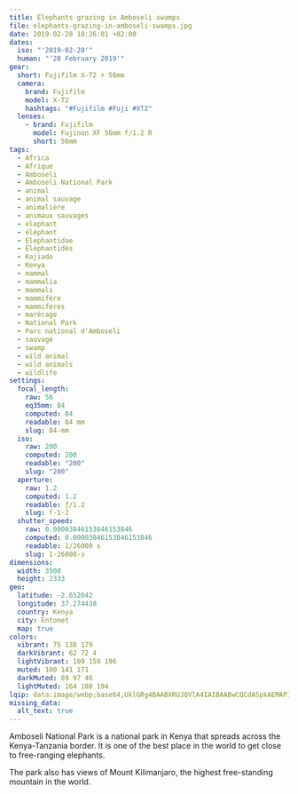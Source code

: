 ```yaml
---
title: Elephants grazing in Amboseli swamps
file: elephants-grazing-in-amboseli-swamps.jpg
date: 2019-02-28 18:26:01 +02:00
dates:
  iso: "'2019-02-28'"
  human: "'28 February 2019'"
gear:
  short: Fujifilm X-T2 + 56mm
  camera:
    brand: Fujifilm
    model: X-T2
    hashtags: "#Fujifilm #Fuji #XT2"
  lenses:
    - brand: Fujifilm
      model: Fujinon XF 56mm f/1.2 R
      short: 56mm
tags:
  - Africa
  - Afrique
  - Amboseli
  - Amboseli National Park
  - animal
  - animal sauvage
  - animalière
  - animaux sauvages
  - elephant
  - éléphant
  - Elephantidae
  - Éléphantidés
  - Kajiado
  - Kenya
  - mammal
  - mammalia
  - mammals
  - mammifère
  - mammifères
  - marécage
  - National Park
  - Parc national d'Amboseli
  - sauvage
  - swamp
  - wild animal
  - wild animals
  - wildlife
settings:
  focal_length:
    raw: 56
    eq35mm: 84
    computed: 84
    readable: 84 mm
    slug: 84-mm
  iso:
    raw: 200
    computed: 200
    readable: "200"
    slug: "200"
  aperture:
    raw: 1.2
    computed: 1.2
    readable: ƒ/1.2
    slug: f-1-2
  shutter_speed:
    raw: 0.00003846153846153846
    computed: 0.00003846153846153846
    readable: 1/26000 s
    slug: 1-26000-s
dimensions:
  width: 3500
  height: 2333
geo:
  latitude: -2.652642
  longitude: 37.274438
  country: Kenya
  city: Entonet
  map: true
colors:
  vibrant: 75 138 179
  darkVibrant: 62 72 4
  lightVibrant: 109 159 196
  muted: 100 141 171
  darkMuted: 89 97 46
  lightMuted: 164 180 194
lqip: data:image/webp;base64,UklGRg4BAABXRUJQVlA4IAIBAABwCQCdASpkAEMAP3Gsxl00uDEzLNJMkwAuCWMGcAzbQnELPLaHZaTByI0CqoKOa3Zj8WEhxhHtSt1zoaiJazeI90KTpB2yLfJk8YDUJNc3Rv0TlgAA+vUsBlNuKvxhMdtAazstMbeQ6mQMw92e7kApfy+EgXe0F3NTFSUP5pO/dgK4Wi1ygOMD9usz6ByBaQfoCtSRV8+epdde3qm6JTbx4TG+Pk6ZjrXuuA7yO/0qYB8ZbunIXOaPv3+qbwJ8wX4SJncGJXVnE45ChsedncJvVTTTOKYKmu0MmWO3VmadFJJIkjH32u4gcHv9dyjpQD+QFjQx6YOFOz7kJoAJjWAYAAA=
missing_data:
  alt_text: true
---
```


Amboseli National Park is a national park in Kenya that spreads across the Kenya-Tanzania border. It is one of the best place in the world to get close to free-ranging elephants.

The park also has views of Mount Kilimanjaro, the highest free-standing mountain in the world.
